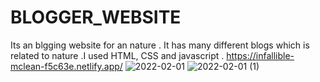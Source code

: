 # BLOGGER_WEBSITE
Its an blgging website for an nature . It has many different blogs which is related to nature .I used HTML, CSS and javascript . 
https://infallible-mclean-f5c63e.netlify.app/
![2022-02-01](https://user-images.githubusercontent.com/91754694/151909069-61edc137-0410-48cf-b5da-2fb8882b0fc2.png)
![2022-02-01 (1)](https://user-images.githubusercontent.com/91754694/151909079-368cd51c-f21a-4f14-845e-2e8985505c7e.png)

